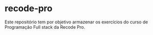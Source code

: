 # recode-pro
Este repositório tem por objetivo armazenar os exercícios do curso de Programação Full stack da Recode Pro.
